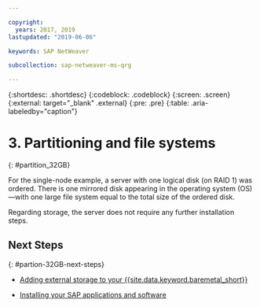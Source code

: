 ```yaml
---

copyright:
  years: 2017, 2019
lastupdated: "2019-06-06"

keywords: SAP NetWeaver

subcollection: sap-netweaver-ms-qrg

---
```


{:shortdesc: .shortdesc}
{:codeblock: .codeblock}
{:screen: .screen}
{:external: target="_blank" .external}
{:pre: .pre}
{:table: .aria-labeledby="caption"}

# 3. Partitioning and file systems
{: #partition_32GB}

For the single-node example, a server with one logical disk (on RAID 1) was ordered. There is one mirrored disk appearing in the operating system (OS)—with one large file system equal to the total size of the ordered disk.

Regarding storage, the server does not require any further installation steps.

## Next Steps
{: #partion-32GB-next-steps}

  * [Adding external storage to your {{site.data.keyword.baremetal_short}}](/docs/infrastructure/sap-netweaver-ms-qrg?topic=sap-netweaver-ms-qrg-storage)

  * [Installing your SAP applications and software](/docs/infrastructure/sap-netweaver-ms-qrg?topic=sap-netweaver-ms-qrg-install_landscape)
